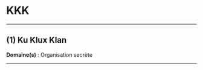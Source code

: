 # KKK

----------------------------------------

## (1) Ku Klux Klan

**Domaine(s)** : Organisation secrète

----------------------------------------